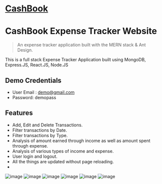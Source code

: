 # [CashBook](https://manage-cash.herokuapp.com/login)


# CashBook Expense Tracker Website

> An expense tracker application built with the MERN stack & Ant Design.

This is a full stack Expense Tracker Application built using MongoDB, Express.JS, React.JS, Node.JS

## Demo Credentials

-   User Email : demo@gmail.com
-   Password: demopass


## Features

- Add, Edit and Delete Transactions.
- Filter transactions by Date.
- Filter transactions by Type.
- Analysis of amount earned through income as well as amount spent through expense.
- Analysis of various types of income and expense.
- User login and logout.
- All the things are updated without page reloading.
- 
![image](https://github.com/DeveshPatel-14/CashBook/assets/75157839/29820d23-a757-4220-8b2b-ea8fc66f8438)
![image](https://github.com/DeveshPatel-14/CashBook/assets/75157839/7a9d6956-f8c4-45aa-a511-77f30f397b41)
![image](https://github.com/DeveshPatel-14/CashBook/assets/75157839/f028a43d-a0eb-42d1-a5ae-2f667f302454)
![image](https://github.com/DeveshPatel-14/CashBook/assets/75157839/1ae42430-f60d-43c5-947f-5b9fd98712ca)
![image](https://github.com/DeveshPatel-14/CashBook/assets/75157839/d88b5ddf-8ce2-4b1e-bd65-fbb8c766036a)
![image](https://github.com/DeveshPatel-14/CashBook/assets/75157839/9c18a9d8-5a39-4c3b-a300-ef8621896e14)
